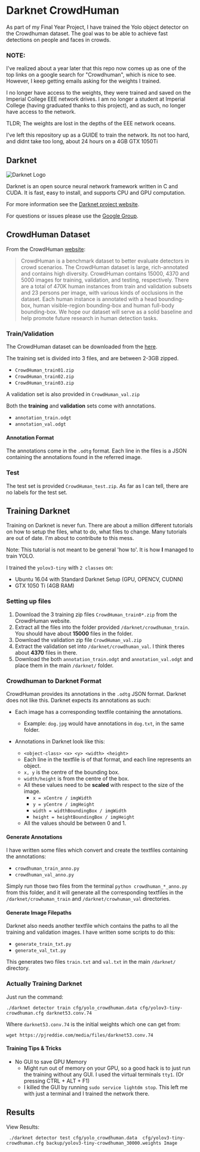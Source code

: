 # Darknet CrowdHuman

As part of my Final Year Project, I have trained the Yolo object detector on the Crowdhuman dataset. The goal was to be able to achieve fast detections on people and faces in crowds.

### NOTE:
I've realized about a year later that this repo now comes up as one of the top links on a google search for "Crowdhuman", which is nice to see. However, I keep getting emails asking for the weights I trained.

I no longer have access to the weights, they were trained and saved on the Imperial College EEE network drives. I am no longer a student at Imperial College (having graduated thanks to this project), and as such, no longer have access to the network.

TLDR; The weights are lost in the depths of the EEE network oceans.

I've left this repository up as a GUIDE to train the network. Its not too hard, and didnt take too long, about 24 hours on a 4GB GTX 1050Ti

## Darknet

![Darknet Logo](http://pjreddie.com/media/files/darknet-black-small.png)

Darknet is an open source neural network framework written in C and CUDA. It is fast, easy to install, and supports CPU and GPU computation.

For more information see the [Darknet project website](http://pjreddie.com/darknet).

For questions or issues please use the [Google Group](https://groups.google.com/forum/#!forum/darknet).

## CrowdHuman Dataset

From the CrowdHuman [website](http://www.crowdhuman.org/):

>CrowdHuman is a benchmark dataset to better evaluate detectors in crowd scenarios. The CrowdHuman dataset is large, rich-annotated and contains high diversity. CrowdHuman contains 15000, 4370 and 5000 images for training, validation, and testing, respectively. There are a total of 470K human instances from train and validation subsets and 23 persons per image, with various kinds of occlusions in the dataset. Each human instance is annotated with a head bounding-box, human visible-region bounding-box and human full-body bounding-box. We hope our dataset will serve as a solid baseline and help promote future research in human detection tasks.

### Train/Validation
The CrowdHuman dataset can be downloaded from the [here](http://www.crowdhuman.org/download.html).

The training set is divided into 3 files, and are between 2-3GB zipped.
* ``CrowdHuman_train01.zip``
* ``CrowdHuman_train02.zip``
* ``CrowdHuman_train03.zip``

A validation set is also provided in ``CrowdHuman_val.zip``

Both the __training__ and __validation__ sets come with annotations.

* ``annotation_train.odgt``
* ``annotation_val.odgt``

#### Annotation Format
The annotations come in the ``.odtg`` format. Each line in the files is a JSON containing the annotations found in the referred image.

### Test
The test set is provided ``CrowdHuman_test.zip``. As far as I can tell, there are no labels for the test set.

## Training Darknet
Training on Darknet is never fun. There are about a million different tutorials on how to setup the files, what to do, what files to change. Many tutorials are out of date. I'm about to contribute to this mess. 

Note: This tutorial is not meant to be general 'how to'. It is how __I__ managed to train YOLO.

I trained the ``yolov3-tiny`` with ``2 classes`` on:
* Ubuntu 16.04 with Standard Darknet Setup (GPU, OPENCV, CUDNN)
* GTX 1050 Ti (4GB RAM)

### Setting up files
1. Download the 3 training zip files ``CrowdHuman_train0*.zip`` from the CrowdHuman website.
2. Extract all the files into the folder provided ``/darknet/crowdhuman_train``. You should have about __15000__ files in the folder.
3. Download the validation zip file ``CrowdHuman_val.zip``
4. Extract the validation set into ``/darknet/crowdhuman_val``. I think theres about __4370__ files in there.
5. Download the both ``annotation_train.odgt`` and ``annotation_val.odgt`` and place them in the main ``/darknet/`` folder.

### Crowdhuman to Darknet Format
CrowdHuman provides its annotations in the ``.odtg`` JSON format. Darknet does not like this. Darknet expects its annotations as such:

* Each image has a corresponding textfile containing the annotations.
    * Example: ``dog.jpg`` would have annotations in ``dog.txt``, in the same folder.

* Annotations in Darknet look like this:
    * ``<object-class> <x> <y> <width> <height>``
    * Each line in the textfile is of that format, and each line represents an object.
    * ``x, y`` is the centre of the bounding box.
    * ``width/height`` is from the centre of the box.
    * All these values need to be __scaled__ with respect to the size of the image.
        * ``x = xCentre / imgWidth``
        * ``y = yCentre / imgHeight``
        * ``width = widthBoundingBox / imgWidth``
        * ``height = heightBoundingBox / imgHeight``
    * All the values should be between 0 and 1.

#### Generate Annotations
I have written some files which convert and create the textfiles containing the annotations:
* ``crowdhuman_train_anno.py``
* ``crowdhuman_val_anno.py``

Simply run those two files from the terminal ``python crowdhuman_*_anno.py`` from this folder, and it will generate all the corresponding textfiles in the ``/darknet/crowhuman_train`` and ``/darknet/crowhuman_val`` directories.

#### Generate Image Filepaths
Darknet also needs another textfile which contains the paths to all the training and validation images. I have written some scripts to do this:

* ``generate_train_txt.py``
* ``generate_val_txt.py``

This generates two files ``train.txt`` and ``val.txt`` in the main ``/darknet/`` directory.

### Actually Training Darknet

Just run the command:

```
./darknet detector train cfg/yolo_crowdhuman.data cfg/yolov3-tiny-crowdhuman.cfg darknet53.conv.74
```

Where ``darknet53.conv.74`` is the initial weights which one can get from:

```
wget https://pjreddie.com/media/files/darknet53.conv.74
```

#### Training Tips & Tricks
* No GUI to save GPU Memory
    * Might run out of memory on your GPU, so a good hack is to just run the training without any GUI. I used the virtual terminals ``tty1``. (Or pressing CTRL + ALT + F1)
    * I killed the GUI by running ``sudo service lightdm stop``. This left me with just a terminal and I trained the network there.

## Results
View Results:
```
 ./darknet detector test cfg/yolo_crowdhuman.data  cfg/yolov3-tiny-crowdhuman.cfg backup/yolov3-tiny-crowdhuman_30000.weights Image
 ```
